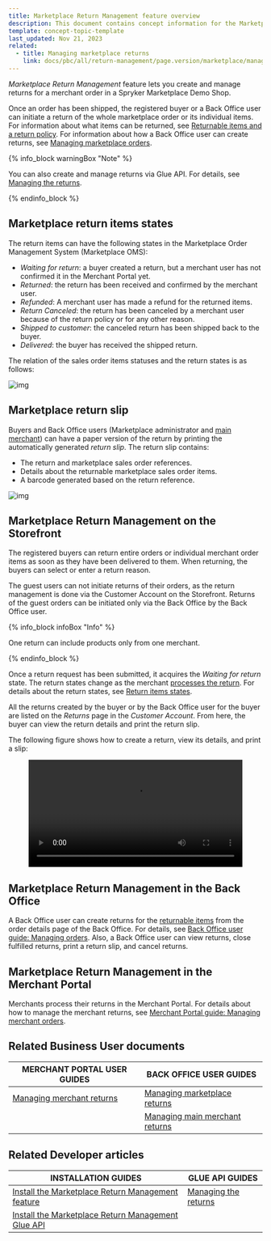 ```yaml
---
title: Marketplace Return Management feature overview
description: This document contains concept information for the Marketplace Return Management feature.
template: concept-topic-template
last_updated: Nov 21, 2023
related:
  - title: Managing marketplace returns
    link: docs/pbc/all/return-management/page.version/marketplace/manage-in-the-back-office/manage-marketplace-returns.html
---
```


*Marketplace Return Management* feature lets you create and manage returns for a merchant order in a Spryker Marketplace Demo Shop.

Once an order has been shipped, the registered buyer or a Back Office user can initiate a return of the whole marketplace order or its individual items. For information about what items can be returned, see [Returnable items and a return policy](/docs/pbc/all/return-management/latest/base-shop/return-management-feature-overview.html#returnable-items-and-a-return-policy). For information about how a Back Office user can create returns, see [Managing marketplace orders](/docs/pbc/all/order-management-system/latest/marketplace/manage-in-the-back-office/manage-marketplace-orders.html).


{% info_block warningBox "Note" %}

You can also create and manage returns via Glue API. For details, see [Managing the returns](/docs/pbc/all/return-management/latest/marketplace/glue-api-manage-marketplace-returns.html).

{% endinfo_block %}

## Marketplace return items states

The return items can have the following states in the Marketplace Order Management System (Marketplace OMS):

- *Waiting for return*: a buyer created a return, but a merchant user has not confirmed it in the Merchant Portal yet.
- *Returned*: the return has been received and confirmed by the merchant user.
- *Refunded*: A merchant user has made a refund for the returned items.
- *Return Canceled*: the return has been canceled by a merchant user because of the return policy or for any other reason.
- *Shipped to customer*: the canceled return has been shipped back to the buyer.
- *Delivered*: the buyer has received the shipped return.

The relation of the sales order items statuses and the return states is as follows:

![img](https://spryker.s3.eu-central-1.amazonaws.com/docs/Marketplace/user+guides/Features/Marketplace+Return+Management/marketplace-merchant-return-process.png)

## Marketplace return slip

Buyers and Back Office users (Marketplace administrator and [main merchant](/docs/pbc/all/merchant-management/latest/marketplace/marketplace-merchant-feature-overview/main-merchant.html)) can have a paper version of the return by printing the automatically generated *return slip*. The return slip contains:

- The return and marketplace sales order references.
- Details about the returnable marketplace sales order items.
- A barcode generated based on the return reference.

![img](https://spryker.s3.eu-central-1.amazonaws.com/docs/Marketplace/user+guides/Features/Marketplace+Return+Management/marketplace-return-slip.png)

## Marketplace Return Management on the Storefront

The registered buyers can return entire orders or individual merchant order items as soon as they have been delivered to them. When returning, the buyers can select or enter a return reason.

The guest users can not initiate returns of their orders, as the return management is done via the Customer Account on the Storefront. Returns of the guest orders can be initiated only via the Back Office by the Back Office user.

{% info_block infoBox "Info" %}

One return can include products only from one merchant.

{% endinfo_block %}

Once a return request has been submitted, it acquires the *Waiting for return* state. The return states change as the merchant [processes the return](/docs/pbc/all/order-management-system/latest/marketplace/manage-in-the-back-office/manage-marketplace-orders.html#creating-a-marketplace-return). For details about the return states, see [Return items states](/docs/pbc/all/order-management-system/latest/marketplace/manage-in-the-back-office/manage-marketplace-orders.html#reference-information-creating-a-marketplace-return).

All the returns created by the buyer or by the Back Office user for the buyer are listed on the *Returns* page in the *Customer Account*. From here, the buyer can view the return details and print the return slip.

The following figure shows how to create a return, view its details, and print a slip:


<figure class="video_container">
    <video width="100%" height="auto" controls>
    <source src="https://spryker.s3.eu-central-1.amazonaws.com/docs/pbc/all/return-management/marketplace/marketplace-return-management-feature-overview.md/create-a-return-marketplace.mp4" type="video/mp4">
  </video>
</figure>

## Marketplace Return Management in the Back Office

A Back Office user can create returns for the [returnable items](/docs/pbc/all/return-management/latest/base-shop/return-management-feature-overview.html#returnable-items-and-a-return-policy) from the order details page of the Back Office. For details, see [Back Office user guide: Managing orders](/docs/pbc/all/order-management-system/latest/marketplace/manage-in-the-back-office/manage-marketplace-orders.html). Also, a Back Office user can view returns, close fulfilled returns, print a return slip, and cancel returns.

## Marketplace Return Management in the Merchant Portal

Merchants process their returns in the Merchant Portal. For details about how to manage the merchant returns, see [Merchant Portal guide: Managing merchant orders](/docs/pbc/all/order-management-system/latest/marketplace/manage-merchant-orders.html).

## Related Business User documents

| MERCHANT PORTAL USER GUIDES  | BACK OFFICE USER GUIDES |
| --- | --- |
| [Managing merchant returns](/docs/pbc/all/order-management-system/latest/marketplace/manage-merchant-orders.html#managing-merchant-returns) | [Managing marketplace returns](/docs/pbc/all/return-management/latest/marketplace/manage-in-the-back-office/manage-marketplace-returns.html) |
|    | [Managing main merchant returns](/docs/pbc/all/return-management/latest/marketplace/manage-in-the-back-office/manage-main-merchant-returns.html) |

## Related Developer articles

| INSTALLATION GUIDES      | GLUE API GUIDES     |
| -------------------- | -------------- |
| [Install the Marketplace Return Management feature](/docs/pbc/all/return-management/latest/marketplace/install-and-upgrade/install-the-marketplace-return-management-feature.html) | [Managing the returns](/docs/pbc/all/return-management/latest/marketplace/glue-api-manage-marketplace-returns.html) |
| [Install the Marketplace Return Management Glue API](/docs/pbc/all/return-management/latest/marketplace/install-and-upgrade/install-the-marketplace-return-management-glue-api.html) | |
